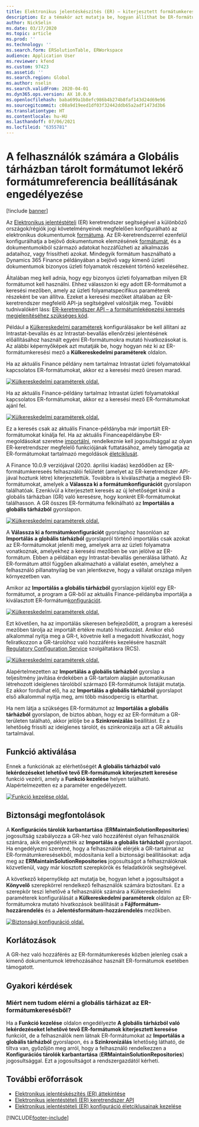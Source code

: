 ```yaml
---
title: Elektronikus jelentéskészítés (ER) – kiterjesztett formátumkeresés
description: Ez a témakör azt mutatja be, hogyan állíthat be ER-formátumhivatkozásokat az ER-formátumkeresésben, ha a kívánt formátum a globális tárházban található.
author: NickSelin
ms.date: 03/17/2020
ms.topic: article
ms.prod: ''
ms.technology: ''
ms.search.form: ERSolutionTable, ERWorkspace
audience: Application User
ms.reviewer: kfend
ms.custom: 97423
ms.assetid: ''
ms.search.region: Global
ms.author: nselin
ms.search.validFrom: 2020-04-01
ms.dyn365.ops.version: AX 10.0.9
ms.openlocfilehash: baba699a1b8efc986b4b274b8faf143d24d69e96
ms.sourcegitcommit: c08a9d19eed1df03f32442ddb65a2adf1473d3b6
ms.translationtype: HT
ms.contentlocale: hu-HU
ms.lasthandoff: 07/06/2021
ms.locfileid: "6355781"
---
```

# <a name="allow-users-to-set-up-an-er-format-reference-inquiring-a-format-from-the-global-repository"></a>A felhasználók számára a Globális tárházban tárolt formátumot lekérő formátumreferencia beállításának engedélyezése

[!include [banner](../includes/banner.md)]

Az [Elektronikus jelentéstételi](general-electronic-reporting.md) (ER) keretrendszer segítségével a különböző országok/régiók jogi követelményeinek megfelelően konfigurálható az elektronikus dokumentumok [formátuma](general-electronic-reporting.md#FormatComponentOutbound). Az ER-keretrendszerrel ezenfelül konfigurálhatja a bejövő dokumentumok elemzésének [formátumát](general-electronic-reporting.md#FormatComponentInbound), és a dokumentumokból származó adatokat hozzáfűzheti az alkalmazás adataihoz, vagy frissítheti azokat. Mindegyik formátum használható a Dynamics 365 Finance példányában a bejövő vagy kimenő üzleti dokumentumok bizonyos üzleti folyamatok részeként történő kezeléséhez.

Általában meg kell adnia, hogy egy bizonyos üzleti folyamatban milyen ER formátumot kell használni. Ehhez válasszon ki egy adott ER-formátumot a keresési mezőben, amely az üzleti folyamatspecifikus paraméterek részeként be van állítva. Ezeket a keresési mezőket általában az ER-keretrendszer megfelelő API-ja segítségével valósítják meg. További tudnivalókért láss: [ER-keretrendszer API – a formátumleképezési keresés megjelenítéséhez szükséges kód](er-apis-app73.md#code-to-display-a-format-mapping-lookup).

Például a [Külkereskedelmi paraméterek](../../../finance/localizations/emea-intrastat.md#set-up-foreign-trade-parameters) konfigurálásakor be kell állítani az Intrastat-bevallás és az Intrastat-bevallás ellenőrzési jelentésének előállításához használt egyéni ER-formátumokra mutató hivatkozásokat is. Az alábbi képernyőképek azt mutatják be, hogy hogyan néz ki az ER-formátumkeresési mező a **Külkereskedelmi paraméterek** oldalon.

Ha az aktuális Finance példány nem tartalmaz Intrastat üzleti folyamatokkal kapcsolatos ER-formátumokat, akkor ez a keresési mező üresen marad.

[![Külkereskedelmi paraméterek oldal.](./media/ER-ExtLookup-Lookup1.gif)](./media/ER-ExtLookup-Lookup1.gif)

Ha az aktuális Finance-példány tartalmaz Intrastat üzleti folyamatokkal kapcsolatos ER-formátumokat, akkor ez a keresési mező ER-formátumokat ajánl fel.

[![Külkereskedelmi paraméterek oldal.](./media/ER-ExtLookup-Lookup2.png)](./media/ER-ExtLookup-Lookup2.png)

Ez a keresés csak az aktuális Finance-példányba már importált ER-formátumokat kínálja fel. Ha az aktuális Financeapéldánybe ER-megoldásokat szeretne [importálni](./tasks/er-import-configuration-lifecycle-services.md), rendelkeznie kell jogosultsággal az olyan ER-keretrendszer megfelelő funkciójának futtatásához, amely támogatja az ER-formátumokat tartalmazó megoldások [életciklusát](general-electronic-reporting-manage-configuration-lifecycle.md).

A Finance 10.0.9 verziójával (2020. áprilisi kiadás) kezdődően az ER-formátumkereseés felhasználói felületét (amelyet az ER-keretrendszer API-jával hoztunk létre) kiterjesztettük. Továbbra is kiválaszthatja a meglévő ER- formátumokat, amelyek a **Válassza ki a formátumkonfigurációt** gyorslapon találhatóak. Ezenkívül a kiterjesztett keresés az új lehetőséget kínál a globális tárházban (GR) való keresésre, hogy konkrét ER-formátumokat találhasson. A GR összes ER-formátuma felkínálható az **Importálás a globális tárházból** gyorslapon.

[![Külkereskedelmi paraméterek oldal.](./media/ER-ExtLookup-Lookup3.png)](./media/ER-ExtLookup-Lookup3.png)

A **Válassza ki a formátumkonfigurációt** gyorslaphoz hasonlóan az **Importálás a globális tárházból** gyorslapról történő importálás csak azokat az ER-formátumokat jeleníti meg, amelyek arra az üzleti folyamatra vonatkoznak, amelyekhez a keresési mezőben be van jelölve az ER-formátum. Ebben a példában egy Intrastat-bevallás generálása látható. Az ER-formátum attól függően alkalmazható a vállalat esetén, amelyhez a felhasználó pillanatnyilag be van jelentkezve, hogy a vállalat országa milyen környezetben van.

Amikor az **Importálás a globális tárházból** gyorslapjon kijelöl egy ER-formátumot, a program a GR-ből az aktuális Finance-példányba importálja a kiválasztott ER-formátum[konfigurációt](general-electronic-reporting.md#Configuration).

[![Külkereskedelmi paraméterek oldal.](./media/ER-ExtLookup-FormatImport.png)](./media/ER-ExtLookup-FormatImport.png)

Ezt követően, ha az importálás sikeresen befejeződött, a program a keresési mezőben tárolja az importált értékre mutató hivatkozást. Amikor első alkalommal nyitja meg a GR-t, követnie kell a megadott hivatkozást, hogy feliratkozzon a GR-tárolóhoz való hozzáférés kezelésére használt [Regulatory Configuration Service](https://aka.ms/rcs) szolgáltatásra (RCS).

[![Külkereskedelmi paraméterek oldal.](./media/ER-ExtLookup-RepoSignUp.png)](./media/ER-ExtLookup-RepoSignUp.png)

Alapértelmezetten az **Importálás a globális tárházból** gyorslap a teljesítmény javítása érdekében a GR-tartalom alapján automatikusan létrehozott ideiglenes tárolóból származó ER-formátumok listáját mutatja. Ez akkor fordulhat elő, ha az **Importálás a globális tárházból** gyorslapot első alkalommal nyitja meg, ami több másodpercig is eltarthat.

Ha nem látja a szükséges ER-formátumot az **Importálás a globális tárházból** gyorslapon, de biztos abban, hogy ez az ER-formátum a GR-területen található, akkor jelölje be a **Szinkronizálás** beállítást. Ez a lehetőség frissíti az ideiglenes tárolót, és szinkronizálja azt a GR aktuális tartalmával.

## <a name="feature-activation"></a>Funkció aktiválása

Ennek a funkciónak az elérhetőségét **A globális tárházból való lekérdezéseket lehetővé tevő ER-formátumok kiterjesztett keresése** funkció vezérli, amely a **Funkció kezelése** helyen található. Alapértelmezetten ez a paraméter engedélyezett.

[![Funkció kezelése oldal.](./media/ER-ExtLookup-FeatureMngt.png)](./media/ER-ExtLookup-FeatureMngt.png)

## <a name="security-considerations"></a>Biztonsági megfontolások

A **Konfigurációs tárolók karbantartása** (**ERMaintainSolutionRepositories**) jogosultság szabályozza a GR-hez való hozzáférést olyan felhasználók számára, akik engedélyezték az **Importálás a globális tárházból** gyorslapot. Ha engedélyezni szeretné, hogy a felhasználók elérjék a GR-tartalmat az ER-formátumkeresésekből, módosítania kell a biztonsági beállításokat: adja meg az **ERMaintainSolutionRepositories** jogosultságot a felhasználóknak közvetlenül, vagy már kiosztott szerepkörök és feladatkörök segítségével.

A következő képernyőkép azt mutatja be, hogyan lehet a jogosultságot a **Könyvelő** szerepkörrel rendelkező felhasználók számára biztosítani. Ez a szerepkör teszi lehetővé a felhasználók számára a Külkereskedelmi paraméterek konfigurálását a **Külkereskedelmi paraméterek** oldalon az ER-formátumokra mutató hivatkozások beállítását a **Fájlformátum-hozzárendelés** és a **Jelentésformátum-hozzárendelés** mezőkben.

[![Biztonsági konfiguráció oldal.](./media/ER-ExtLookup-SecuritySetting.png)](./media/ER-ExtLookup-SecuritySetting.png)

## <a name="limitations"></a>Korlátozások

A GR-hez való hozzáférés az ER-formátumkeresés közben jelenleg csak a kimenő dokumentumok létrehozásához használt ER-formátumok esetében támogatott.

## <a name="frequently-asked-questions"></a>Gyakori kérdések

### <a name="why-cant-i-access-the-global-repository-from-the-er-format-lookup"></a>Miért nem tudom elérni a globális tárházat az ER-formátumkeresésből?

Ha a **Funkció kezelése** oldalon engedélyezte **A globális tárházból való lekérdezéseket lehetővé tevő ER-formátumok kiterjesztett keresése** funkciót, de a felhasználók nem látnak ER-formátumokat az **Importálás a globális tárházból** gyorslapon, és a **Szinkronizálás** lehetőség látható, de tiltva van, győzőjön meg arról, hogy a felhasználó rendelkezzen a **Konfigurációs tárolók karbantartása** (**ERMaintainSolutionRepositories**) jogosultsággal. Ezt a jogosultságot a rendszergazdától kérheti.

## <a name="additional-resources"></a>További erőforrások

- [Elektronikus jelentéskészítés (ER) áttekintése](general-electronic-reporting.md)
- [Elektronikus jelentéstételi (ER) keretrendszer API](er-apis-app73.md)
- [Elektronikus jelentéstételi (ER) konfiguráció életciklusainak kezelése](general-electronic-reporting-manage-configuration-lifecycle.md)


[!INCLUDE[footer-include](../../../includes/footer-banner.md)]